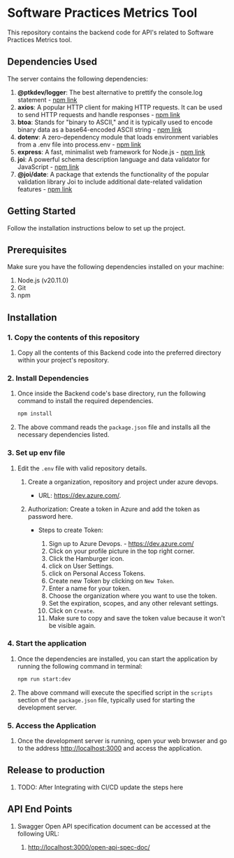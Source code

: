 # Software Practices Metrics Tool

This repository contains the backend code for API's related to Software Practices Metrics tool.

## Dependencies Used

The server contains the following dependencies:

1. **@ptkdev/logger**: The best alternative to prettify the console.log statement -
   [npm link](https://www.npmjs.com/package/@ptkdev/)
2. **axios**: A popular HTTP client for making HTTP requests. It can be used to send HTTP requests and handle
   responses - [npm link](https://www.npmjs.com/package/axios)
3. **btoa**: Stands for "binary to ASCII," and it is typically used to encode binary data as a base64-encoded ASCII
   string - [npm link](https://www.npmjs.com/package/btoa)
4. **dotenv**: A zero-dependency module that loads environment variables from a .env file into process.env -
   [npm link](https://www.npmjs.com/package/dotenv)
5. **express**: A fast, minimalist web framework for Node.js - [npm link](https://www.npmjs.com/package/express)
6. **joi**: A powerful schema description language and data validator for JavaScript -
   [npm link](https://www.npmjs.com/package/joi)
7. **@joi/date**: A package that extends the functionality of the popular validation library Joi to include additional
   date-related validation features - [npm link](https://www.npmjs.com/package/@joi/date)

## Getting Started

Follow the installation instructions below to set up the project.

## Prerequisites

Make sure you have the following dependencies installed on your machine:

1. Node.js (v20.11.0)
2. Git
3. npm

## Installation

### 1. Copy the contents of this repository

1. Copy all the contents of this Backend code into the preferred directory within your project's repository.

### 2. Install Dependencies

1. Once inside the Backend code's base directory, run the following command to install the required dependencies.

   ```bash
   npm install
   ```

2. The above command reads the `package.json` file and installs all the necessary dependencies listed.

### 3. Set up env file

1. Edit the `.env` file with valid repository details.

   1. Create a organization, repository and project under azure devops.

      - URL: <https://dev.azure.com/>.

   2. Authorization: Create a token in Azure and add the token as password here.

      - Steps to create Token:

        1. Sign up to Azure Devops. - <https://dev.azure.com/>
        2. Click on your profile picture in the top right corner.
        3. Click the Hamburger icon.
        4. click on User Settings.
        5. click on Personal Access Tokens.
        6. Create new Token by clicking on `New Token`.
        7. Enter a name for your token.
        8. Choose the organization where you want to use the token.
        9. Set the expiration, scopes, and any other relevant settings.
        10. Click on `Create`.
        11. Make sure to copy and save the token value because it won't be visible again.

### 4. Start the application

1. Once the dependencies are installed, you can start the application by running the following command in terminal:

   ```bash
   npm run start:dev
   ```

2. The above command will execute the specified script in the `scripts` section of the `package.json` file, typically
   used for starting the development server.

### 5. Access the Application

1. Once the development server is running, open your web browser and go to the address
   [http://localhost:3000](http://localhost:3000) and access the application.

## Release to production

1. TODO: After Integrating with CI/CD update the steps here

## API End Points

1. Swagger Open API specification document can be accessed at the following URL:

   1. <http://localhost:3000/open-api-spec-doc/>

